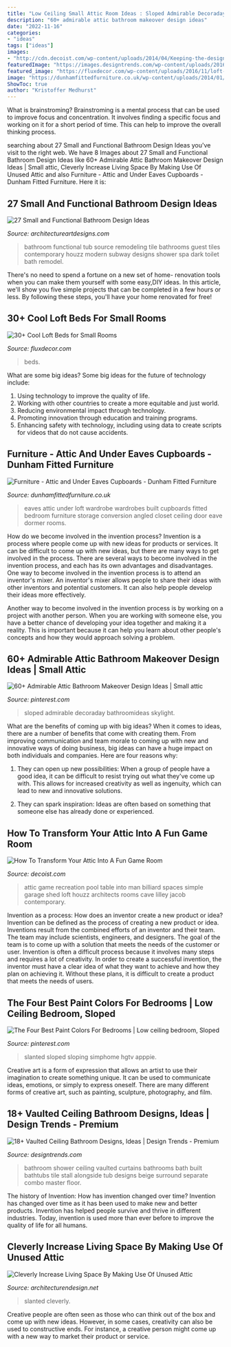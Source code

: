 ```yaml
---
title: "Low Ceiling Small Attic Room Ideas : Sloped Admirable Decoraday Bathroomideas Skylight"
description: "60+ admirable attic bathroom makeover design ideas"
date: "2022-11-16"
categories:
- "ideas"
tags: ["ideas"]
images:
- "http://cdn.decoist.com/wp-content/uploads/2014/04/Keeping-the-design-of-the-game-room-simple-and-minimal.jpg"
featuredImage: "https://images.designtrends.com/wp-content/uploads/2016/09/07162400/Classic-Vaulted-Ceiling-Bathroom-.jpg"
featured_image: "https://fluxdecor.com/wp-content/uploads/2016/11/loft-beds-for-small-rooms/14-loft-beds-for-small-rooms.jpg"
image: "https://dunhamfittedfurniture.co.uk/wp-content/uploads/2014/01/under_eaves-12-of-255.jpg"
ShowToc: true
author: "Kristoffer Medhurst"
---
```



What is brainstroming?
Brainstroming is a mental process that can be used to improve focus and concentration. It involves finding a specific focus and working on it for a short period of time. This can help to improve the overall thinking process.

	

		
searching about 27 Small and Functional Bathroom Design Ideas you've visit to the right web. We have 8 Images about 27 Small and Functional Bathroom Design Ideas like 60+ Admirable Attic Bathroom Makeover Design Ideas | Small attic, Cleverly Increase Living Space By Making Use Of Unused Attic and also Furniture - Attic and Under Eaves Cupboards - Dunham Fitted Furniture. Here it is:
		
    
## 27 Small And Functional Bathroom Design Ideas

<img loading=lazy src="http://www.architectureartdesigns.com/wp-content/uploads/2013/12/45.jpg" onerror="this.onerror=null;this.src='https://tse4.mm.bing.net/th?id=OIP.BrUT246GIHVMJZuCnEU1PwAAAA&amp;pid=15.1';" alt="27 Small and Functional Bathroom Design Ideas">

_Source: architectureartdesigns.com_

>bathroom functional tub source remodeling tile bathrooms guest tiles contemporary houzz modern subway designs shower spa dark toilet bath remodel. 

	

There's no need to spend a fortune on a new set of home- renovation tools when you can make them yourself with some easy,DIY ideas. In this article, we'll show you five simple projects that can be completed in a few hours or less. By following these steps, you'll have your home renovated for free!

    
## 30+ Cool Loft Beds For Small Rooms

<img loading=lazy src="https://fluxdecor.com/wp-content/uploads/2016/11/loft-beds-for-small-rooms/14-loft-beds-for-small-rooms.jpg" onerror="this.onerror=null;this.src='https://tse3.mm.bing.net/th?id=OIP.gX1wlUBtT8MrmbKJcwfAGAHaLH&amp;pid=15.1';" alt="30+ Cool Loft Beds for Small Rooms">

_Source: fluxdecor.com_

>beds. 

	

What are some big ideas?
Some big ideas for the future of technology include: 
1. Using technology to improve the quality of life. 
2. Working with other countries to create a more equitable and just world. 
3. Reducing environmental impact through technology. 
4. Promoting innovation through education and training programs. 
5. Enhancing safety with technology, including using data to create scripts for videos that do not cause accidents.

    
## Furniture - Attic And Under Eaves Cupboards - Dunham Fitted Furniture

<img loading=lazy src="https://dunhamfittedfurniture.co.uk/wp-content/uploads/2014/01/under_eaves-12-of-255.jpg" onerror="this.onerror=null;this.src='https://tse1.mm.bing.net/th?id=OIP.MelJEGf79qx7bMvIuZsChQHaFj&amp;pid=15.1';" alt="Furniture - Attic and Under Eaves Cupboards - Dunham Fitted Furniture">

_Source: dunhamfittedfurniture.co.uk_

>eaves attic under loft wardrobe wardrobes built cupboards fitted bedroom furniture storage conversion angled closet ceiling door eave dormer rooms. 

	

How do we become involved in the invention process?
Invention is a process where people come up with new ideas for products or services. It can be difficult to come up with new ideas, but there are many ways to get involved in the process. There are several ways to become involved in the invention process, and each has its own advantages and disadvantages.
One way to become involved in the invention process is to attend an inventor's mixer. An inventor's mixer allows people to share their ideas with other inventors and potential customers. It can also help people develop their ideas more effectively.

Another way to become involved in the invention process is by working on a project with another person. When you are working with someone else, you have a better chance of developing your idea together and making it a reality. This is important because it can help you learn about other people's concepts and how they would approach solving a problem.

    
## 60+ Admirable Attic Bathroom Makeover Design Ideas | Small Attic

<img loading=lazy src="https://i.pinimg.com/736x/7b/42/ff/7b42ff77b7557837a484588aa4ea01e7.jpg" onerror="this.onerror=null;this.src='https://tse3.mm.bing.net/th?id=OIP.TBDAT37FS5QCud2BCxCSQQHaMW&amp;pid=15.1';" alt="60+ Admirable Attic Bathroom Makeover Design Ideas | Small attic">

_Source: pinterest.com_

>sloped admirable decoraday bathroomideas skylight. 

	

What are the benefits of coming up with big ideas?
When it comes to ideas, there are a number of benefits that come with creating them. From improving communication and team morale to coming up with new and innovative ways of doing business, big ideas can have a huge impact on both individuals and companies. Here are four reasons why: 
1. They can open up new possibilities: When a group of people have a good idea, it can be difficult to resist trying out what they've come up with. This allows for increased creativity as well as ingenuity, which can lead to new and innovative solutions. 

2. They can spark inspiration: Ideas are often based on something that someone else has already done or experienced.

    
## How To Transform Your Attic Into A Fun Game Room

<img loading=lazy src="http://cdn.decoist.com/wp-content/uploads/2014/04/Keeping-the-design-of-the-game-room-simple-and-minimal.jpg" onerror="this.onerror=null;this.src='https://tse3.mm.bing.net/th?id=OIP.rOZjU4xVGcg444AR9DC86gHaFQ&amp;pid=15.1';" alt="How To Transform Your Attic Into A Fun Game Room">

_Source: decoist.com_

>attic game recreation pool table into man billiard spaces simple garage shed loft houzz architects rooms cave lilley jacob contemporary. 

	

Invention as a process: How does an inventor create a new product or idea?
Invention can be defined as the process of creating a new product or idea. Inventions result from the combined efforts of an inventor and their team. The team may include scientists, engineers, and designers. The goal of the team is to come up with a solution that meets the needs of the customer or user.
Invention is often a difficult process because it involves many steps and requires a lot of creativity. In order to create a successful invention, the inventor must have a clear idea of what they want to achieve and how they plan on achieving it. Without these plans, it is difficult to create a product that meets the needs of users.

    
## The Four Best Paint Colors For Bedrooms | Low Ceiling Bedroom, Sloped

<img loading=lazy src="https://i.pinimg.com/736x/6a/0a/c5/6a0ac5555229b431a3393060fc16d892--slanted-ceiling-bedroom-sloped-ceiling.jpg" onerror="this.onerror=null;this.src='https://tse1.mm.bing.net/th?id=OIP.-8IUSN6RsosiYK9YEnSEtgHaJ3&amp;pid=15.1';" alt="The Four Best Paint Colors For Bedrooms | Low ceiling bedroom, Sloped">

_Source: pinterest.com_

>slanted sloped sloping simphome hgtv apppie. 

	

Creative art is a form of expression that allows an artist to use their imagination to create something unique. It can be used to communicate ideas, emotions, or simply to express oneself. There are many different forms of creative art, such as painting, sculpture, photography, and film.

    
## 18+ Vaulted Ceiling Bathroom Designs, Ideas | Design Trends - Premium

<img loading=lazy src="https://images.designtrends.com/wp-content/uploads/2016/09/07162400/Classic-Vaulted-Ceiling-Bathroom-.jpg" onerror="this.onerror=null;this.src='https://tse1.mm.bing.net/th?id=OIP._BEvFhQu-W-sST5x3foskgHaJ4&amp;pid=15.1';" alt="18+ Vaulted Ceiling Bathroom Designs, Ideas | Design Trends - Premium">

_Source: designtrends.com_

>bathroom shower ceiling vaulted curtains bathrooms bath built bathtubs tile stall alongside tub designs beige surround separate combo master floor. 

	

The history of Invention: How has invention changed over time?
Invention has changed over time as it has been used to make new and better products. Invention has helped people survive and thrive in different industries. Today, invention is used more than ever before to improve the quality of life for all humans.

    
## Cleverly Increase Living Space By Making Use Of Unused Attic

<img loading=lazy src="https://cdn.architecturendesign.net/wp-content/uploads/2015/12/AD-Attic-Living-Space-Design-13.jpeg" onerror="this.onerror=null;this.src='https://tse3.mm.bing.net/th?id=OIP.ag3jeOpytdGtbUyAebuRpQHaE7&amp;pid=15.1';" alt="Cleverly Increase Living Space By Making Use Of Unused Attic">

_Source: architecturendesign.net_

>slanted cleverly. 

	

Creative people are often seen as those who can think out of the box and come up with new ideas. However, in some cases, creativity can also be used to constructive ends. For instance, a creative person might come up with a new way to market their product or service.

